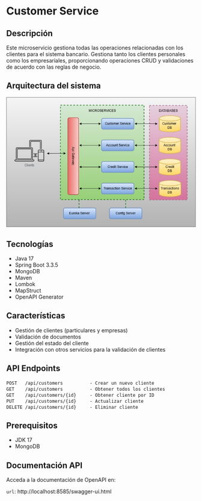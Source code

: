 # Customer Service

## Descripción
Este microservicio gestiona todas las operaciones relacionadas con los clientes para el sistema bancario. Gestiona tanto los clientes personales como los empresariales, proporcionando operaciones CRUD y validaciones de acuerdo con las reglas de negocio.

## Arquitectura del sistema

![Banking System Architecture](./src/main/resources/docs/system_bank.jpg)


## Tecnologías

* Java 17
* Spring Boot 3.3.5
* MongoDB
* Maven
* Lombok
* MapStruct
* OpenAPI Generator

## Características

- Gestión de clientes (particulares y empresas)
- Validación de documentos
- Gestión del estado del cliente
- Integración con otros servicios para la validación de clientes

## API Endpoints

```
POST   /api/customers          - Crear un nuevo cliente
GET    /api/customers          - Obtener todos los clientes  
GET    /api/customers/{id}     - Obtener cliente por ID
PUT    /api/customers/{id}     - Actualizar cliente
DELETE /api/customers/{id}     - Eliminar cliente
```

## Prerequisitos

* JDK 17
* MongoDB

## Documentación API 
Acceda a la documentación de OpenAPI en:

`url`: http://localhost:8585/swagger-ui.html
